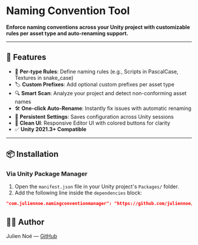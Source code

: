 # **Naming Convention Tool**

**Enforce naming conventions across your Unity project with customizable rules per asset type and auto-renaming support.**

---

## **🧩 Features**

- 📝 **Per-type Rules**: Define naming rules (e.g., Scripts in PascalCase, Textures in snake_case)
- 🏷️ **Custom Prefixes**: Add optional custom prefixes per asset type
- 🔍 **Smart Scan**: Analyze your project and detect non-conforming asset names
- 🛠️ **One-click Auto-Rename**: Instantly fix issues with automatic renaming
- 💾 **Persistent Settings**: Saves configuration across Unity sessions
- 🎨 **Clean UI**: Responsive Editor UI with colored buttons for clarity
- ✅ **Unity 2021.3+ Compatible**

---

## **📦 Installation**

### **Via Unity Package Manager**

1. Open the `manifest.json` file in your Unity project's `Packages/` folder.  
2. Add the following line inside the `dependencies` block:

```json
"com.juliennoe.namingconventionmanager": "https://github.com/juliennoe/conventionnamingmanager.git"
```
## 🧑‍💻 Author

Julien Noé — [GitHub](https://github.com/juliennoe)

